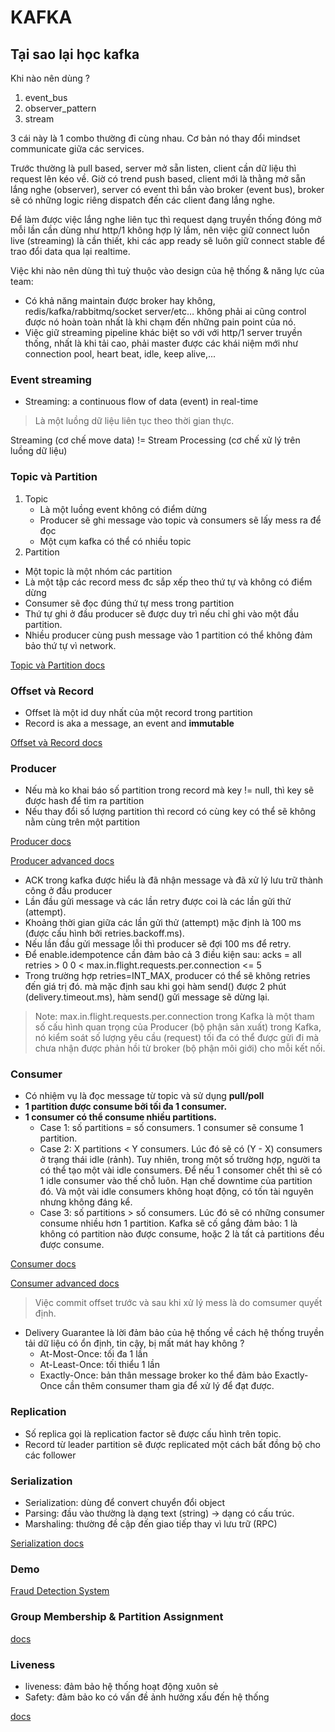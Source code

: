 # KAFKA

## Tại sao lại học kafka

Khi nào nên dùng ?

1. event_bus
2. observer_pattern
3. stream

3 cái này là 1 combo thường đi cùng nhau. Cơ bản nó thay đổi mindset communicate giữa các services. 

Trước thường là pull based, server mở sẵn listen, client cần dữ liệu thì request lên kéo về. Giờ có trend push based, client mới là thằng mở sẵn lắng nghe (observer), server có event thì bắn vào broker (event bus), broker sẽ có những logic riêng dispatch đến các client đang lắng nghe. 

Để làm được việc lắng nghe liên tục thì request dạng truyền thống đóng mở mỗi lần cần dùng như http/1 không hợp lý lắm, nên việc giữ connect luôn live (streaming) là cần thiết, khi các app ready sẽ luôn giữ connect stable để trao đổi data qua lại realtime.

Việc khi nào nên dùng thì tuỳ thuộc vào design của hệ thống & năng lực của team: 

- Có khả năng maintain được broker hay không, redis/kafka/rabbitmq/socket server/etc… không phải ai cũng control được nó hoàn toàn nhất là khi chạm đến những pain point của nó.
- Việc giữ streaming pipeline khác biệt so với với http/1 server truyền thống, nhất là khi tải cao, phải master được các khái niệm mới như connection pool, heart beat, idle, keep alive,...

### Event streaming

- Streaming: a continuous flow of data (event) in real-time

> Là một luồng dữ liệu liên tục theo thời gian thực.

Streaming (cơ chế move data) != Stream Processing (cơ chế xử lý trên luồng dữ liệu)

### Topic và Partition

1. Topic
   - Là một luồng event không có điểm dừng
   - Producer sẽ ghi message vào topic và consumers sẽ lấy mess ra để đọc
   - Một cụm kafka có thể có nhiều topic
2. Partition
  - Một topic là một nhóm các partition
  - Là một tập các record mess đc sắp xếp theo thứ tự và không có điểm dừng
  - Consumer sẽ đọc đúng thứ tự mess trong partition
  - Thứ tự ghi ở đầu producer sẽ được duy trì nếu chỉ ghi vào một đầu partition.
  - Nhiều producer cùng push message vào 1 partition có thể không đảm bảo thứ tự vì network. 

[Topic và Partition docs](https://docs.google.com/presentation/d/1ekuBrktYhX__y3tOg5U-O-VLPR1p3ZYcAILJxqQ5BJQ/edit?pli=1#slide=id.g26a54071665_0_158)

### Offset và Record

- Offset là một id duy nhất của một record trong partition
- Record is aka a message, an event and **immutable**
  
[Offset và Record docs](https://docs.google.com/presentation/d/1ekuBrktYhX__y3tOg5U-O-VLPR1p3ZYcAILJxqQ5BJQ/edit#slide=id.g26a54071665_0_0)

### Producer

- Nếu mà ko khai báo số partition trong record mà key != null, thì key sẽ được hash để tìm ra partition
- Nếu thay đổi số lượng partition thì record có cùng key có thể sẽ không nằm cùng trên một partition

[Producer docs](https://docs.google.com/presentation/d/1ekuBrktYhX__y3tOg5U-O-VLPR1p3ZYcAILJxqQ5BJQ/edit#slide=id.g26a54071665_0_0)

[Producer advanced docs](https://docs.google.com/presentation/d/1R4aSz2sOVY_nzzfx9mCkEzfFWO5wv2wXSV5SSdX5w2Y/edit#slide=id.g2bec0addcfd_0_0)

- ACK trong kafka được hiểu là đã nhận message và đã xử lý lưu trữ thành công ở đầu producer
- Lần đầu gửi message và các lần retry được coi là các lần gửi thử (attempt).
- Khoảng thời gian giữa các lần gửi thử (attempt) mặc định là 100 ms (được cấu hình bởi retries.backoff.ms).
- Nếu lần đầu gửi message lỗi thì producer sẽ đợi 100 ms để retry.
- Để enable.idempotence cần đảm bảo cả 3 điều kiện sau:
acks = all
retries > 0
0 < max.in.flight.requests.per.connection <= 5
- Trong trường hợp retries=INT_MAX, producer có thể sẽ không retries đến giá trị đó. mà mặc định sau khi gọi hàm send() được 2 phút (delivery.timeout.ms), hàm send() gửi message sẽ dừng lại.

> Note: max.in.flight.requests.per.connection trong Kafka là một tham số cấu hình quan trọng của Producer (bộ phận sản xuất) trong Kafka, nó kiểm soát số lượng yêu cầu (request) tối đa có thể được gửi đi mà chưa nhận được phản hồi từ broker (bộ phận môi giới) cho mỗi kết nối.
### Consumer

- Có nhiệm vụ là đọc message từ topic và sử dụng **pull/poll** 
- **1 partition được consume bởi tối đa 1 consumer.**
- **1 consumer có thể consume nhiều partitions.**
  - Case 1: số partitions = số consumers. 1 consumer sẽ consume 1 partition.
  - Case 2: X partitions < Y consumers. Lúc đó sẽ có (Y - X) consumers ở trạng thái idle (rảnh). Tuy nhiên, trong một số trường hợp, người ta có thể tạo một vài idle consumers. Để nếu 1 consomer chết thì sẽ có 1 idle consumer vào thế chỗ luôn. Hạn chế downtime của partition đó. Và một vài idle consumers không hoạt động, có tốn tài nguyên nhưng không đáng kể.
  - Case 3: số partitions > số consumers. Lúc đó sẽ có những consumer consume nhiều hơn 1 partition. Kafka sẽ cố gắng đảm bảo: 1 là không có partition nào được consume, hoặc 2 là tất cả partitions đều được consume.

[Consumer docs](https://docs.google.com/presentation/d/1ekuBrktYhX__y3tOg5U-O-VLPR1p3ZYcAILJxqQ5BJQ/edit#slide=id.g26a54071665_0_0)

[Consumer advanced docs](https://docs.google.com/presentation/d/1Mut3SCKKnse4Fvd64H3iVLltjoiggruNWlpr0AsIXgo/edit#slide=id.g26ab4aed02b_0_0)

> Việc commit offset trước và sau khi xử lý mess là do comsumer quyết định.

- Delivery Guarantee là lời đảm bảo của hệ thống về cách hệ thống truyền tải dữ liệu có ổn định, tin cậy, bị mất mát hay không ?
    - At-Most-Once: tối đa 1 lần
    - At-Least-Once: tối thiểu 1 lần
    - Exactly-Once: bản thân message broker ko thể đảm bảo Exactly-Once cần thêm consumer tham gia để xử lý để đạt được.

### Replication

- Số replica gọi là replication factor sẽ được cấu hình trên topic.
- Record từ leader partition sẽ được replicated một cách bất đồng bộ cho các follower

### Serialization

- Serialization: dùng để convert chuyển đổi object
- Parsing: đầu vào thường là dạng text (string) -> dạng có cấu trúc.
- Marshaling: thường đề cập đến giao tiếp thay vì lưu trữ (RPC)

[Serialization docs](https://docs.google.com/presentation/d/1T2sgz-ROXhPVGgimlkFTStYRTGii4v_bCWslg5LFlls/edit#slide=id.g2c7830e68fb_0_0)


### Demo

[Fraud Detection System
](https://docs.google.com/presentation/d/1fn5PsAc4ZuOjnM4eoNQQhWf9NOKhN7K9v_zMLT_jg78/edit#slide=id.g2c8a8ddc061_0_0)

### Group Membership & Partition Assignment

[docs](https://docs.google.com/presentation/d/1jeP_HmVas5-CrU5D7K3Ac6Orsm7x0ae-ZREM4xGZIK0/edit#slide=id.g2c3c50e36fa_0_1)

### Liveness

- liveness: đảm bảo hệ thống hoạt động xuôn sẻ
- Safety: đảm bảo ko có vấn đề ảnh hưởng xấu đến hệ thống

[docs](https://docs.google.com/presentation/d/1_iZMhTvUIgrkNAJCE0PgAwOdkHfR0Q_HWk6KlkWYmz0/edit)